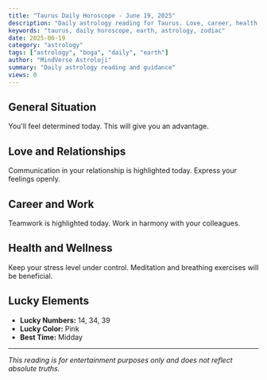 ```yaml
---
title: "Taurus Daily Horoscope - June 19, 2025"
description: "Daily astrology reading for Taurus. Love, career, health and general guidance."
keywords: "taurus, daily horoscope, earth, astrology, zodiac"
date: 2025-06-19
category: "astrology"
tags: ["astrology", "boga", "daily", "earth"]
author: "MindVerse Astroloji"
summary: "Daily astrology reading and guidance"
views: 0
---
```


## General Situation

You'll feel determined today. This will give you an advantage.

## Love and Relationships

Communication in your relationship is highlighted today. Express your feelings openly.

## Career and Work

Teamwork is highlighted today. Work in harmony with your colleagues.

## Health and Wellness

Keep your stress level under control. Meditation and breathing exercises will be beneficial.

## Lucky Elements

- **Lucky Numbers:** 14, 34, 39
- **Lucky Color:** Pink
- **Best Time:** Midday

---

*This reading is for entertainment purposes only and does not reflect absolute truths.*

